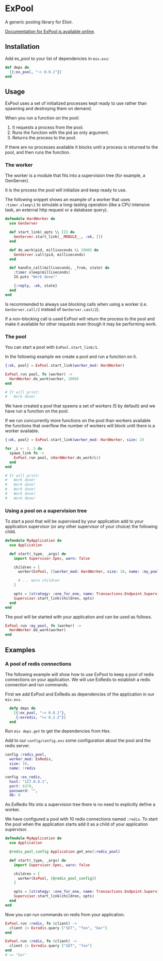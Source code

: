 # ExPool

A generic pooling library for Elixir.

[Documentation for ExPool is available online](http://hexdocs.pm/plug/).

## Installation

Add ex_pool to your list of dependencies in `mix.exs`:

```elixir
def deps do
  [{:ex_pool, "~> 0.0.1"}]
end
```

## Usage

ExPool uses a set of initialized processes kept ready to use rather than spawning and destroying them on demand.

When you run a function on the pool:

 1. It requests a process from the pool.
 2. Runs the function with the pid as only argument.
 3. Returns the process to the pool.

If there are no processes available it blocks until a process is returned to the pool, and then runs the function.

### The worker

The worker is a module that fits into a supervision tree (for example, a GenServer).

It is the process the pool will initialize and keep ready to use.

The following snippet shows an example of a worker that uses `:timer.sleep\1` to simulate a long-lasting operation (like a CPU intensive task, an external http request or a database query).

```elixir
defmodule HardWorker do
  use GenServer

  def start_link(_opts \\ []) do
    GenServer.start_link(__MODULE__, :ok, [])
  end

  def do_work(pid, milliseconds \\ 2000) do
    GenServer.call(pid, milliseconds)
  end

  def handle_call(milliseconds, _from, state) do
    :timer.sleep(milliseconds)
    IO.puts "Work done!"

    {:reply, :ok, state}
  end
end
```

Is recommended to always use blocking calls when using a worker (i.e. `GenServer.call/2` instead of `GenServer.cast/2`).

If a non-blocking call is used ExPool will return the process to the pool and make it available for other requests even though it may be performing work.

### The pool

You can start a pool with `ExPool.start_link/1`.

In the following example we create a pool and run a function on it.

```elixir
{:ok, pool} = ExPool.start_link(worker_mod: HardWorker)

ExPool.run pool, fn (worker) ->
  HardWorker.do_work(worker, 1000)
end

# It will print:
#   Work done!
```

We have created a pool that spawns a set of workers (5 by default) and we have run a function on the pool.

If we run concurrently more functions on the pool than workers available the functions that overflow the number of workers will block until there is a worker available.

```elixir
{:ok, pool} = ExPool.start_link(worker_mod: HardWorker, size: 2)

for _i <- 1..5 do
  spawn_link fn ->
    ExPool.run pool, &HardWorker.do_work(&1)
  end
end

# It will print:
#   Work done!
#   Work done!
#   Work done!
#   Work done!
#   Work done!
```

### Using a pool on a supervision tree

To start a pool that will be supervised by your application add to your application supervisor (or any other supervisor of your choice) the following child.

```elixir
defmodule MyApplication do
  use Application

  def start(_type, _args) do
    import Supervisor.Spec, warn: false

    children = [
      worker(ExPool, [[worker_mod: HardWorker, size: 10, name: :my_pool]])

      # ... more children
    ]

    opts = [strategy: :one_for_one, name: Transactions.Endpoint.Supervisor]
    Supervisor.start_link(children, opts)
  end
end
```

The pool will be started with your application and can be used as follows.

```elixir
ExPool.run :my_pool, fn (worker) ->
  HardWorker.do_work(worker)
end
```

## Examples

### A pool of redis connections

The following example will show how to use ExPool to keep a pool of redis connections on your application. We will use ExRedis to establish a redis connection and run commands.

First we add ExPool and ExRedis as dependencies of the application in our `mix.exs`.

```elixir
  defp deps do
    [{:ex_pool, "~> 0.0.1"},
     {:exredis, ">= 0.2.2"}]
  end
```

Run `mix deps.get` to get the dependencies from Hex.

Add to our `config/config.exs` some configuration about the pool and the redis server.

```elixir
config :redis_pool,
  worker_mod: ExRedis,
  size: 10,
  name: :redis

config :ex_redis,
  host: "127.0.0.1",
  port: 6379,
  password: "",
  db: 0
```

As ExRedis fits into a supervision tree there is no need to explicitly define a worker.

We have configured a pool with 10 redis connections named `:redis`. To start the pool when the application starts add it as a child of your application supervisor.

```elixir
defmodule MyApplication do
  use Application

  @redis_pool_config Application.get_env(:redis_pool)

  def start(_type, _args) do
    import Supervisor.Spec, warn: false

    children = [
      worker(ExPool, [@redis_pool_config])
    ]

    opts = [strategy: :one_for_one, name: Transactions.Endpoint.Supervisor]
    Supervisor.start_link(children, opts)
  end
end
```

Now you can run commands on redis from your application.

```elixir
ExPool.run :redis, fn (client) ->
  client |> Exredis.query ["SET", "foo", "bar"]
end

ExPool.run :redis, fn (client) ->
  client |> Exredis.query ["GET", "foo"]
end
# => "bar"
```
